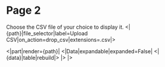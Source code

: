 # Page 2

Choose the CSV file of your choice to display it.
<|{path}|file_selector|label=Upload CSV|on_action=drop_csv|extensions=.csv|>

<|part|render={path}|
<|Data|expandable|expanded=False|
<|{data}|table|rebuild|>
|>
|>
